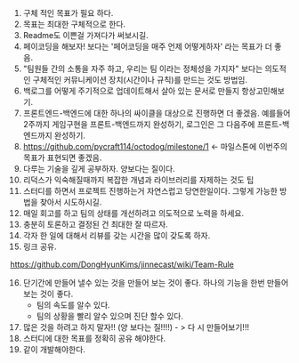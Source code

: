 1. 구체 적인 목표가 필요 하다.
2. 목표는 최대한 구체적으로 한다. 
3. Readme도 이쁜걸 가져다가 써보시길.
4. 페이코딩을 해보자! 보다는 '페어코딩을 매주 언제 어떻게하자' 라는 목표가 더 좋음.
5. "팀원들 간의 소통을 자주 하고, 우리는 팀 이라는 정체성을 가지자" 보다는 의도적인 구체적인 커뮤니케이션 장치(시간이나 규칙)를 만드는 것도 방법임.
6. 백로그를 어떻게 주기적으로 업데이트해서 살아 있는 문서로 만들지 항상고민해보기.
7. 프론트엔드-백엔드에 대한 하나의 싸이클을 대상으로 진행하면 더 좋겠음. 예를들어 2주까지 게임구현을 프론트-백엔드까지 완성하기, 로그인은 그 다음주에 프론트-백엔드까지 완성하기.
8. https://github.com/pycraft114/octodog/milestone/1 <- 마일스톤에 이번주의 목표가 표현되면 좋겠음.
9. 다루는 기술을 깊게 공부하자. 양보다는 질이다.
10. 리덕스가 익숙해질때까지 복잡한 개념과 라이브러리를 자제하는 것도 팁
11. 스터디를 하면서 프로젝트 진행하는거 자연스럽고 당연한일이다. 그렇게 가능한 방법을 찾아서 시도하시길.
12. 매일 회고를 하고 팀의 상태를 개선하려고 의도적으로 노력을 하세요.
13. 충분히 토론하고 결정된 건 최대한 잘 따르자.
14. 각자 한 일에 대해서 리뷰를 갖는 시간을 많이 갖도록 하자.
15. 링크 공유.

   https://github.com/DongHyunKims/jinnecast/wiki/Team-Rule	

16. 단기간에 만들어 낼수 있는 것을 만들어 보는 것이 좋다. 하나의 기능을 한번 만들어 보는 것이 좋다.
    - 팀의 속도를 알수 있다. 
    - 팀의 상황을 빨리 알수 있으며 진단 할수 있다.
17. 많은 것을 하려고 하지 말자!! (양 보다는 질!!!!) - > 다 시 만들어보기!!!
18. 스터디에 대한 목표를 정확히 공유 해야한다.
19. 같이 개발해야한다. 